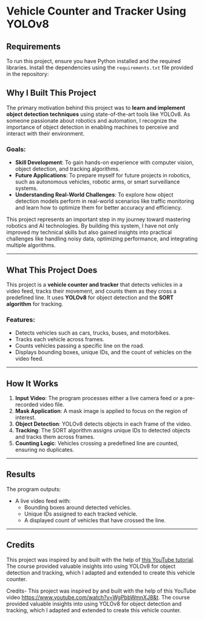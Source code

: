 # Vehicle Counter and Tracker Using YOLOv8

## Requirements

To run this project, ensure you have Python installed and the required libraries. Install the dependencies using the `requirements.txt` file provided in the repository:

## Why I Built This Project

The primary motivation behind this project was to **learn and implement object detection techniques** using state-of-the-art tools like YOLOv8. As someone passionate about robotics and automation, I recognize the importance of object detection in enabling machines to perceive and interact with their environment.

### Goals:
- **Skill Development**: To gain hands-on experience with computer vision, object detection, and tracking algorithms.
- **Future Applications**: To prepare myself for future projects in robotics, such as autonomous vehicles, robotic arms, or smart surveillance systems.
- **Understanding Real-World Challenges**: To explore how object detection models perform in real-world scenarios like traffic monitoring and learn how to optimize them for better accuracy and efficiency.

This project represents an important step in my journey toward mastering robotics and AI technologies. By building this system, I have not only improved my technical skills but also gained insights into practical challenges like handling noisy data, optimizing performance, and integrating multiple algorithms.

---

## What This Project Does

This project is a **vehicle counter and tracker** that detects vehicles in a video feed, tracks their movement, and counts them as they cross a predefined line. It uses **YOLOv8** for object detection and the **SORT algorithm** for tracking.

### Features:
- Detects vehicles such as cars, trucks, buses, and motorbikes.
- Tracks each vehicle across frames.
- Counts vehicles passing a specific line on the road.
- Displays bounding boxes, unique IDs, and the count of vehicles on the video feed.

---

## How It Works

1. **Input Video**: The program processes either a live camera feed or a pre-recorded video file.
2. **Mask Application**: A mask image is applied to focus on the region of interest.
3. **Object Detection**: YOLOv8 detects objects in each frame of the video.
4. **Tracking**: The SORT algorithm assigns unique IDs to detected objects and tracks them across frames.
5. **Counting Logic**: Vehicles crossing a predefined line are counted, ensuring no duplicates.

---

## Results

The program outputs:
- A live video feed with:
  - Bounding boxes around detected vehicles.
  - Unique IDs assigned to each tracked vehicle.
  - A displayed count of vehicles that have crossed the line.

---

## Credits

This project was inspired by and built with the help of [this YouTube tutorial](https://www.youtube.com/watch?v=WgPbbWmnXJ8&t). The course provided valuable insights into using YOLOv8 for object detection and tracking, which I adapted and extended to create this vehicle counter.

Credits-
This project was inspired by and built with the help of this YouTube video https://www.youtube.com/watch?v=WgPbbWmnXJ8&t. 
The course provided valuable insights into using YOLOv8 for object detection and tracking, which I adapted and extended to create this vehicle counter.
